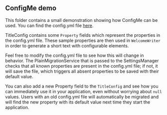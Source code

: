 ## ConfigMe demo

This folder contains a small demonstration showing how ConfigMe can be used.
You can find the config.yml file [here](https://github.com/AuthMe/ConfigMe/blob/master/src/test/resources/demo/config.yml).

TitleConfig contains some `Property` fields which represent the properties in the config.yml file.
These sample properties are then used in `WelcomeWriter` in order to generate a short text with
configurable elements.

Feel free to modify the config.yml file to see how this will change in behavior.
The PlainMigrationService that is passed to the SettingsManager checks that all known properties
are present in the config.yml file; if not, it will save the file, which triggers all absent
properties to be saved with their default value.

You can also add a new Property field to the `TitleConfig` and see how you can immediately use it
in your application, even without worrying about `null` values. Users with an old config.yml file 
will automatically be migrated and will find the new property with its default value next time they
start the application.
